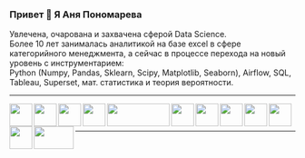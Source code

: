 ### Привет 👋 Я Аня Пономарева

Увлечена, очарована и захвачена сферой Data Science.<br>
Более 10 лет занималась аналитикой на базе excel в сфере категорийного менеджмента, а сейчас в процессе перехода на новый уровень с инструментарием:<br>
Python (Numpy, Pandas, Sklearn, Scipy, Matplotlib, Seaborn), Airflow, SQL, Tableau, Superset, мат. статистика и теория вероятности.

___

<img src="https://user-images.githubusercontent.com/91482046/219940174-e0c10539-6566-4703-adba-3d4a66b84283.svg" align="left" height="40" width="40">
<img src="https://user-images.githubusercontent.com/91482046/219940199-6fcb128a-3df2-4571-a421-3815d0d9412b.svg" align="left" height="40" width="40">
<img src="https://user-images.githubusercontent.com/91482046/219940200-80291ce8-4ad7-4c37-b065-9d239850a528.svg" align="left" height="40" width="40">
<img src="https://user-images.githubusercontent.com/91482046/219940306-fdc17f24-e441-4c01-807f-db02985425c0.svg" align="left" height="40" width="40">
<img src="https://user-images.githubusercontent.com/91482046/219940328-475941d3-efbc-4293-b085-ff1ffc9a7604.png" align="left" height="40" width="110">
<img src="https://user-images.githubusercontent.com/91482046/219942098-4120b58a-a868-48a1-b2ac-e30bb75542c7.png" align="left" height="40" width="40">
<img src="https://user-images.githubusercontent.com/91482046/219942221-5c51f36e-6852-4095-a6c5-1de7dbdf5d67.png" align="left" height="40" width="40"> 
<img src="https://user-images.githubusercontent.com/91482046/219940315-62718921-f6b0-49a4-9bc3-e5e2a5ce3112.svg" align="left" height="40" width="40">
<img src="https://user-images.githubusercontent.com/91482046/219940319-261530f8-940e-4581-8664-6a9d47903d19.svg" align="left" height="40" width="40">
<img src="https://user-images.githubusercontent.com/91482046/219942290-f1b40948-ef60-4a7e-b413-87c224d553a6.png" align="left" height="40" width="40">
<img src="https://user-images.githubusercontent.com/91482046/219940223-c8668e26-b034-4601-a9ed-1457d266e0b9.svg" align="left" height="40" width="40">
<img src="https://user-images.githubusercontent.com/91482046/219940930-21a7b84b-4e56-43cf-a37c-673ce81b7b9a.png" align="left" height="40" width="70"> <br>
<br>

___

